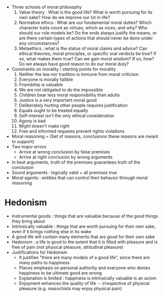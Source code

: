 - Three schools of moral philosophy
    1. Value theory : What is the good life? What is worth pursuing for its own
       sake? How do we improve our lot in life?
    2. Normative ethics : What are our fundamental moral duties? Which character
       traits count as virtues, which as vices, and why? Who should our role
       models be? Do the ends always justify the means, or are there certain
       types of actions that should never be done under any circumstances?
    3. Metaethics : what is the status of moral claims and advice? Can ethical
       theories, moral principles, or specific oral verdicts be true? If so,
       what makes them true? Can we gain moral wisdom? If so, how? Do we always
       have good reason to do our moral duty?
- Constraints on morality / starting points for morality
    1. Neither the law nor tradition is immune from moral criticism
    2. Everyone is morally fallible
    3. Friendship is valuable
    4. We are not obligated to do the impossible
    5. Children bear less moral responsibility than adults
    6. Justice is a very important moral good
    7. Deliberately hurting other people requires justification
    8. Equals ought to be treated equally
    9. Self-interest isn't the only ethical consideration
    10. Agony is bad
    11. Might doesn't make right
    12. Free and informed requests prevent rights violations
- Moral reasoning = (Set of reasons, conclusions these reasons are meant to
    support)
- Two major errors
    * Arrive at wrong conclusion by false premises
    * Arrive at right conclusion by wrong arguments
- In best arguments, truth of the premises guarantees truth of the conclusion
- Sound arguments : logically valid + all premises true
- Moral agents : entities that can control their behavior through moral
    reasoning

# Hedonism

- Instrumental goods : things that are valuable because of the good things they
    bring about
- Intrinsically valuable : things that are worth pursuing for their own sake,
    even if it brings nothing else in its wake
- A good life will contain many elements that are good for their own sake
- Hedonism : a life is good to the extent that it is filled with pleasure and is
    free of pain (*not* physical pleasure, attitudinal pleasure)
- Justifications for Hedonism
    + It justifies "there are many models of a good life", since there are many
        paths to happiness
    + Places emphasis on personal authority and everyone who denies happiness to
        be ultimate good are wrong
    + Explanation is limited : happiness is intrinsically valuable is an axiom
    + Enjoyment enhances the quality of life -- irrespective of physical
        pleasure (e.g. masochists may enjoy physical pain)

